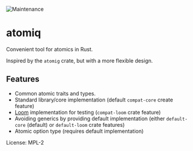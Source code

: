 ![Maintenance](https://img.shields.io/badge/maintenance-experimental-blue.svg)

# atomiq

Convenient tool for atomics in Rust.

Inspired by the `atomig` crate, but with a more flexible design.

## Features

- Common atomic traits and types.
- Standard library/core implementation (default `compat-core` create feature)
- [Loom][loom] implementation for testing (`compat-loom` crate feature)
- Avoiding generics by providing default implementation (either `default-core` (default) or
`default-loom` crate features)
- Atomic option type (requires default implementation)

[loom]: https://docs.rs/loom

License: MPL-2
